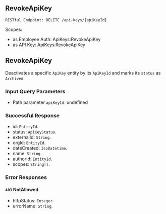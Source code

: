 
## RevokeApiKey
`RESTful Endpoint: DELETE /api-keys/{apiKeyId}`

Scopes:
 * as Employee Auth: ApiKeys:RevokeApiKey
 * as API Key: ApiKeys:RevokeApiKey

## RevokeApiKey

Deactivates a specific `ApiKey` entity by its `ApiKeyId` and marks its `status` as `Archived`.
### Input Query Parameters
* Path parameter `apiKeyId`: undefined

### Successful Response
* id: `EntityId`. 
* status: `ApiKeyStatus`. 
* externalId: `String`. 
* orgId: `EntityId`. 
* dateCreated: `IsoDatetime`. 
* name: `String`. 
* authorId: `EntityId`. 
* scopes: `String[]`.
### Error Responses
#### `403` **NotAllowed** 

* httpStatus: `Integer`. 
* errorName: `String`.


